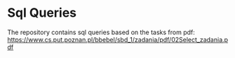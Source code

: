 # Sql Queries



The repository contains sql queries based on the tasks from pdf:
https://www.cs.put.poznan.pl/bbebel/sbd_1/zadania/pdf/02Select_zadania.pdf